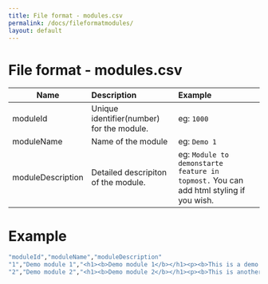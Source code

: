 ```yaml
---
title: File format - modules.csv
permalink: /docs/fileformatmodules/
layout: default
---
```


# File format - modules.csv

| Name        | Description           | Example  |
| ------------- |:-------------|:-----|
| moduleId      | Unique identifier(number) for the module.  | eg: `1000` |
| moduleName      | Name of the module      |  eg: `Demo 1` |
| moduleDescription | Detailed descripiton of the module.      |    eg: `Module to demonstarte feature in topmost.` You can add html styling if you wish.|


# Example

``` bash
"moduleId","moduleName","moduleDescription"
"1","Demo module 1","<h1><b>Demo module 1</b></h1><p><b>This is a demo module. You can play around the tool using this module.&nbsp;</b></p>"
"2","Demo module 2","<h1><b>Demo module 2</b></h1><p><b>This is another demo module. You can play around the tool using this module.&nbsp;</b></p>"
```
